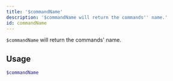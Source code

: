 ```yaml
---
title: '$commandName'
description: '$commandName will return the commands'' name.'
id: commandName
---
```


`$commandName` will return the commands' name.

## Usage

```php
$commandName
```
